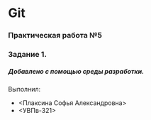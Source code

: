# Git
### Практическая работа №5
### Задание 1.
##### Добавлено с помощью среды разработки.
Выполнил:
* <Плаксина Софья Александровна>
* <УВПв-321>
